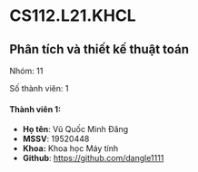 # CS112.L21.KHCL

## Phân tích và thiết kế thuật toán

Nhóm: 11

Số thành viên: 1

#### Thành viên 1:
- **Họ tên**: Vũ Quốc Minh Đăng
- **MSSV**: 19520448
- **Khoa:** Khoa học Máy tính
- **Github**: https://github.com/dangle1111
